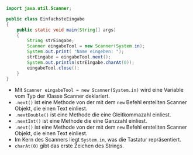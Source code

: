 ```java
import java.util.Scanner;

public class EinfachsteEingabe
{
	public static void main(String[] args)
	{
		String strEingabe;
		Scanner eingabeTool = new Scanner(System.in);
		System.out.print( "Name eingeben: ");
		strEingabe = eingabeTool.next();
		System.out.println(strEingabe.charAt(0));
		eingabeTool.close();
	}
}
```

- Mit `Scanner eingabeTool = new Scanner(System.in)` wird eine Variable vom Typ der Klasse Scanner deklariert.
- `.next()` ist eine Methode von der mit dem `new` Befehl erstellten Scanner Objekt, die einen Text einliest.
- `.nextDouble()` ist eine Methode die eine Gleitkommazahl einliest.
-  `.nextInt()` ist eine Methode die eine Ganzzahl einliest.
- `.next()` ist eine Methode von der mit dem `new` Befehl erstellten Scanner Objekt, die einen Text einliest.
- Im Kern des Scanners liegt `System.in`, was die Tastatur repräsentiert.
- `charAt(0)` gibt das erste Zeichen des Strings.

